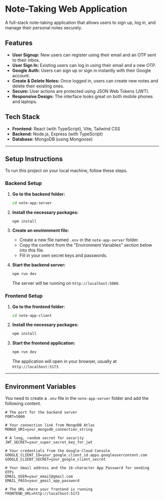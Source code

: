 # Note-Taking Web Application

A full-stack note-taking application that allows users to sign up, log in, and manage their personal notes securely.

## Features

- **User Signup:** New users can register using their email and an OTP sent to their inbox.
- **User Sign In:** Existing users can log in using their email and a new OTP.
- **Google Auth:** Users can sign up or sign in instantly with their Google account.
- **Create & Delete Notes:** Once logged in, users can create new notes and delete their existing ones.
- **Secure:** User actions are protected using JSON Web Tokens (JWT).
- **Responsive Design:** The interface looks great on both mobile phones and laptops.

## Tech Stack

- **Frontend:** React (with TypeScript), Vite, Tailwind CSS
- **Backend:** Node.js, Express (with TypeScript)
- **Database:** MongoDB (using Mongoose)

---

## Setup Instructions

To run this project on your local machine, follow these steps.

### Backend Setup

1.  **Go to the backend folder:**
    ```bash
    cd note-app-server
    ```

2.  **Install the necessary packages:**
    ```bash
    npm install
    ```

3.  **Create an environment file:**
    - Create a new file named `.env` in the `note-app-server` folder.
    - Copy the content from the "Environment Variables" section below into this file.
    - Fill in your own secret keys and passwords.

4.  **Start the backend server:**
    ```bash
    npm run dev
    ```
    The server will be running on `http://localhost:5000`.

### Frontend Setup

1.  **Go to the frontend folder:**
    ```bash
    cd note-app-client
    ```

2.  **Install the necessary packages:**
    ```bash
    npm install
    ```

3.  **Start the frontend application:**
    ```bash
    npm run dev
    ```
    The application will open in your browser, usually at `http://localhost:5173`.

---

## Environment Variables

You need to create a `.env` file in the `note-app-server` folder and add the following content.

```env
# The port for the backend server
PORT=5000

# Your connection link from MongoDB Atlas
MONGO_URI=your_mongodb_connection_string

# A long, random secret for security
JWT_SECRET=your_super_secret_key_for_jwt

# Your credentials from the Google Cloud Console
GOOGLE_CLIENT_ID=your_google_client_id.apps.googleusercontent.com
GOOGLE_CLIENT_SECRET=your_google_client_secret

# Your Gmail address and the 16-character App Password for sending OTPs
EMAIL_USER=your_email@gmail.com
EMAIL_PASS=your_gmail_app_password

# The URL where your frontend is running
FRONTEND_URL=http://localhost:5173
